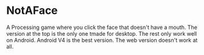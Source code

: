 # NotAFace

A Processing game where you click the face that doesn't have a mouth. 
The version at the top is the only one tmade for desktop. The rest only work well on Android. Android V4 is the best version. The web version doesn't work at all.
